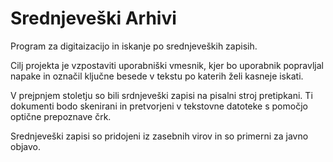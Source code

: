 # Srednjeveški Arhivi

Program za digitaizacijo in iskanje po srednjeveških zapisih.

Cilj projekta je vzpostaviti uporabniški vmesnik, kjer bo uporabnik popravljal napake in označil ključne besede v tekstu po katerih želi kasneje iskati.

V prejpnjem stoletju so bili srdnjeveški zapisi na pisalni stroj pretipkani. Ti dokumenti bodo skenirani in pretvorjeni v tekstovne datoteke s pomočjo optične prepoznave črk.

Srednjeveški zapisi so pridojeni iz zasebnih virov in so primerni za javno objavo.
